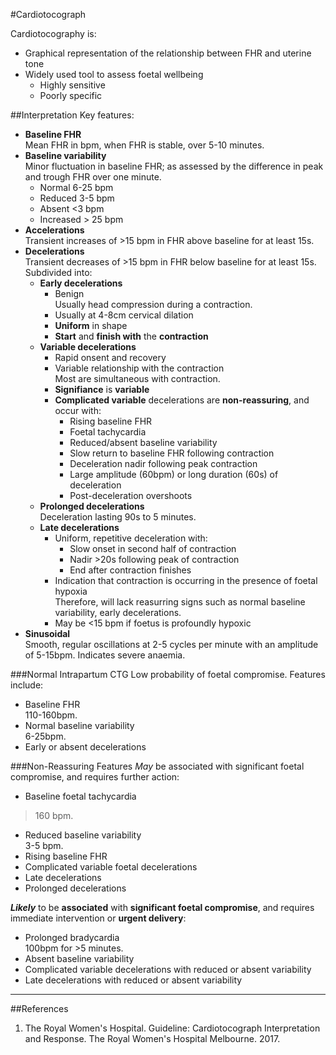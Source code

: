 #Cardiotocograph

Cardiotocography is:
* Graphical representation of the relationship between FHR and uterine tone  
* Widely used tool to assess foetal wellbeing
	* Highly sensitive
	* Poorly specific


##Interpretation
Key features:
* **Baseline FHR**  
Mean FHR in bpm, when FHR is stable, over 5-10 minutes.
* **Baseline variability**  
Minor fluctuation in baseline FHR; as assessed by the difference in peak and trough FHR over one minute.
	* Normal 6-25 bpm
	* Reduced 3-5 bpm
	* Absent <3 bpm
	* Increased > 25 bpm
* **Accelerations**  
Transient increases of >15 bpm in FHR above baseline for at least 15s.
* **Decelerations**  
Transient decreases of >15 bpm in FHR below baseline for at least 15s. Subdivided into:
	* **Early decelerations**  
		* Benign  
		Usually head compression during a contraction.
		* Usually at 4-8cm cervical dilation
		* **Uniform** in shape
		* **Start** and **finish with** the **contraction**
	* **Variable decelerations**
		* Rapid onsent and recovery
		* Variable relationship with the contraction  
		Most are simultaneous with contraction.
		* **Signifiance** is **variable**
		* **Complicated variable** decelerations are **non-reassuring**, and occur with:
			* Rising baseline FHR
			* Foetal tachycardia
			* Reduced/absent baseline variability
			* Slow return to baseline FHR following contraction
			* Deceleration nadir following peak contraction
			* Large amplitude (60bpm) or long duration (60s) of deceleration
			* Post-deceleration overshoots
	* **Prolonged decelerations**  
	Deceleration lasting 90s to 5 minutes.
	* **Late decelerations**  
		* Uniform, repetitive deceleration with:
			* Slow onset in second half of contraction
			* Nadir >20s following peak of contraction
			* End after contraction finishes
		* Indication that contraction is occurring in the presence of foetal hypoxia  
		Therefore, will lack reasurring signs such as normal baseline variability, early decelerations.
		* May be <15 bpm if foetus is profoundly hypoxic
* **Sinusoidal**  
Smooth, regular oscillations at 2-5 cycles per minute with an amplitude of 5-15bpm. Indicates severe anaemia.

###Normal Intrapartum CTG
Low probability of foetal compromise. Features include:
* Baseline FHR  
110-160bpm.
* Normal baseline variability  
6-25bpm.
* Early or absent decelerations


###Non-Reassuring Features
*May* be associated with significant foetal compromise, and requires further action:
* Baseline foetal tachycardia  
>160 bpm.
* Reduced baseline variability  
3-5 bpm.
* Rising baseline FHR
* Complicated variable foetal decelerations
* Late decelerations
* Prolonged decelerations

***Likely*** to be **associated** with **significant foetal compromise**, and requires immediate intervention or **urgent delivery**:
* Prolonged bradycardia  
100bpm for >5 minutes.
* Absent baseline variability
* Complicated variable decelerations with reduced or absent variability
* Late decelerations with reduced or absent variability

---
##References
1. The Royal Women's Hospital. Guideline: Cardiotocograph Interpretation and Response. The Royal Women's Hospital Melbourne. 2017.